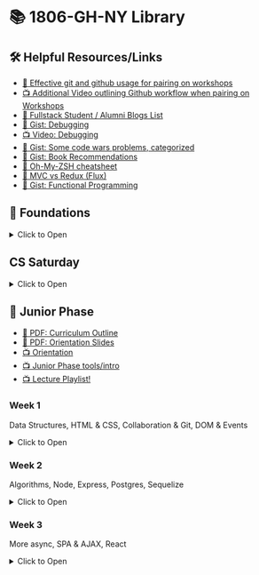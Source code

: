 # 📚 1806-GH-NY Library

## 🛠️ Helpful Resources/Links

* [📖 Effective git and github usage for pairing on workshops](https://gist.github.com/omriBernstein/4fd2c21be8416d5e5a69aabc6fa94b82)
* [📺 Additional Video outlining Github workflow when pairing on Workshops](http://www.youtube.com/watch?v=VJHyW8OmSaI)
* [📖 Fullstack Student / Alumni Blogs List](https://github.com/FullstackAcademy/student-blogs)
* [📖 Gist: Debugging](https://gist.github.com/glebec/8a0d06e54a4b3f95a33392f948e97b6a)
* [📺 Video: Debugging](https://youtu.be/-NoR8H_mrC0)
* [📖 Gist: Some code wars problems, categorized](https://gist.github.com/joedotjs/7614f84264bf20e49d39)
* [📖 Gist: Book Recommendations](https://gist.github.com/glebec/c8139b51feb86005504810b8f58a696c)
* [📖 Oh-My-ZSH cheatsheet](https://github.com/robbyrussell/oh-my-zsh/wiki/Cheatsheet)
* [📖 MVC vs Redux (Flux)](https://blog.gisspan.com/2017/02/Redux-Vs-MVC,-Why-and-How.html)
* [📖 Gist: Functional Programming](https://gist.github.com/glebec/a5c9309c7615d4bbdb838a4973e0f9d7)

## 🥚 Foundations

<details><summary>Click to Open</summary>

### Fullstack Test First Solution Videos

* [📺 01 Properties](https://www.youtube.com/watch?v=YDoRg2topuA)
* [📺 02 Calculator](https://www.youtube.com/watch?v=komtSeCkzCA)
* [📺 03 RPN Calculator Playlist](https://www.youtube.com/playlist?list=PLx0iOsdUOUmnfk2sgE6qjfmAk6vbQVcNG)
* [📺 04 Loops Playlist](https://www.youtube.com/watch?v=66bl0bvyH2M&list=PLx0iOsdUOUmmHlW6T7IPy8uyiSgZp9R-E)
* [📺 05 Functions](https://www.youtube.com/watch?v=oAHIBcmFUsg)
* [📺 06 Functional](https://www.youtube.com/watch?v=fbf7aLX9dx4)
* [📺 07 Mammals](https://www.youtube.com/playlist?list=PLx0iOsdUOUmkJGuH7-4KJ6dToxFJzgVFh)
* [📺 08 Recursion](https://www.youtube.com/playlist?list=PLx0iOsdUOUmmrCVtFYTSvFgytB34qWT8a)

</details>

## CS Saturday

<details><summary>Click to Open</summary>

### Compilers

- [📺 Lecture](https://youtu.be/FE5MhiYjsA4)
- [📺 Review](https://youtu.be/WU5yKOa3Sjw)

### FQL

- [📺 Lecture: FQL Intro](https://youtu.be/4A1fxp43OHc)
- [📺 Live Review: FQL Parts I and II](https://youtu.be/S8MMP0q9ZI8)
- [📺 Lecture: Indexing](https://youtu.be/zA4wxpdfrHM)
- [📺 Live Review: FQL Part III](https://youtu.be/5LWxYajTg7M)

</details/>

## 🐛 Junior Phase

* [📖 PDF: Curriculum Outline](01-junior/Fullstack%20Academy%20Junior%20Phase%20Outline.pdf)
* [📖 PDF: Orientation Slides](01-junior/Orientation%20-%20Grace%20Hopper.pdf)
* [📺 Orientation](https://youtu.be/rKcrLXQH4Lk)
* [📺 Junior Phase tools/intro](https://youtu.be/jMeszg4C_YY)
* [📺 Lecture Playlist!](https://www.youtube.com/playlist?list=PLx0iOsdUOUmmjiVfw1_3SXAMvECArx9V2)


### Week 1

Data Structures, HTML & CSS, Collaboration & Git, DOM & Events

<details><summary>Click to Open</summary>

#### Day 1

##### Data Structures & Abstract Data Types

* Pre-Work: [📺 Computer Science Fundamentals](https://www.youtube.com/watch?v=5pmSAEeMsfo)

Topic | Lecture | Slides | Solution | Review
------|---------|--------|----------|-------
Stacks, Queues, DSs, ADTs | [📺][ds-1a] | [🖼️][ds-1b] | — | —
Linked Lists | [📺][ds-2a] | [🖼️][ds-2b] | [👾][ds-2c] | [📺][ds-2d]
Binary Search Trees | [📺][ds-3a] | [🖼️][ds-3b] | [👾][ds-3c] | [📺][ds-3d]
Hash Tables | [📺][ds-4a] | — | — | —

* Homework
  * Review the solution videos / code
  * [📺 Hash Table lecture][ds-4a]
* Extra challenges
  * Implement stacks & queues using an array + variables, but NO array methods or `length`.
  * Implement stacks & queues using your linked list.

[ds-1a]: https://youtu.be/vg4XfwUctWE
[ds-1b]: 01-junior/01-data-structures/stacks-queues.pdf
[ds-2a]: https://youtu.be/k25uk-O6tMg
[ds-2b]: 01-junior/01-data-structures/linked-list.pdf
[ds-2c]: 01-junior/01-data-structures/PairExercise.LinkedList.Solution
[ds-2d]: https://www.youtube.com/playlist?list=PLx0iOsdUOUmmR3kE0iA2eIYNS_beMg8ti
[ds-3a]: https://youtu.be/tBhRMZFqZrc
[ds-3b]: 01-junior/01-data-structures/binary-search-tree.pdf
[ds-3c]: 01-junior/01-data-structures/PairExercise.BinarySearchTree.Solution
[ds-3d]: https://www.youtube.com/playlist?list=PLx0iOsdUOUmkvOhyAm1NUJ023D8PyaD-B
[ds-4a]: https://youtu.be/_ly0_BpLJdk

#### Day 2

##### HTML & CSS

* Pre-Work: see pre-reading in LearnDot workshops for Tuesday!

Topic | Lecture | Slides | Solution | Review
------|---------|--------|----------|-------
HTML & CSS | [📺][htmlcss-lec] | [🖼️][htmlcss-slides] | - | -
Intro To Boxing | [📺][boxing-lec] | [🖼️][boxing-slides] | - | -
Flexbox | [📺][flexbox-lec] | [🖼️][flexbox-slides] | - | -

* Homework
  * [📺 Landing Site Solution][landing-solution]
  * [📚 CSS Tricks - Flexbox][css-tricks-flexbox]
* Utility
  * [💻 Codepen][codepen]
* Bonus Fun
  * [🎨 A Single Div][single-div]
  * [🐸 Flexbox Froggy][flexbox-frog]
  * [☣ Flexbox Zombies][flexbox-zombies]
  * [🌸 CSS Zen Garden][css-zen-garden]

[htmlcss-lec]: https://www.youtube.com/watch?v=dIYUWpMWEUU
[htmlcss-slides]: 01-junior/02-css/html_and_css.pdf
[boxing-lec]: https://www.youtube.com/watch?v=Xt2KCME1gIw
[boxing-slides]: 01-junior/02-css/intro_to_boxing.pdf
[flexbox-lec]: https://www.youtube.com/watch?v=SPW0HeI8u6E
[flexbox-slides]: 01-junior/02-css/flexbox.pdf
[landing-solution]: https://www.youtube.com/watch?v=yTH1Wdl_ep8
[flexbox-frog]: https://flexboxfroggy.com/
[flexbox-zombies]: https://flexboxzombies.com/p/flexbox-zombies
[single-div]: https://a.singlediv.com/
[codepen]: https://codepen.io/
[css-tricks-flexbox]: https://css-tricks.com/snippets/css/a-guide-to-flexbox/
[css-zen-garden]: http://csszengarden.com/

##### Collaboration and Git

* Pre-Work: see pre-reading in LearnDot workshops for Wednesday!

Topic | Lecture | Slides | Solution | Review
------|---------|--------|----------|-------
Pairing | [📺][pairing-video-1] | [🖼️][pairing-slides-1] | - | -
Git - Getting Confident | [📺][pairing-video-2] | [🖼️][pairing-slides-2] | - | -
Practical Debugging - Prevention | [📺][pairing-video-3] | [🖼️][pairing-slides-3] | - | -
Practical Debugging - DDT | [📺][pairing-video-4] | [🖼️][pairing-slides-4] | - | -

* Homework
  * [📚 debugging homework][pairing-debugging-homework]
  * [📚 configuring Git][https://gist.github.com/cassiozen/340b664c6b0c4b01d17dd15f835344e4]
  * [📚 Implicit Association Test][https://implicit.harvard.edu/implicit/takeatest.html]

* Resources
  * [💻 git workflow exercise][pairing-git-workflow-exercise]


[pairing-debugging-homework]: 01-junior/03-collaboration/javascript-debugging-homework.md
[pairing-slides-1]: 01-junior/03-collaboration/pair-programming.pdf
[pairing-video-1]: https://youtu.be/FG1v9ifF-lg
[pairing-slides-2]: 01-junior/03-collaboration/git.pdf
[pairing-video-2]: https://youtu.be/tD48EqqK3pE
[pairing-slides-3]: 01-junior/03-collaboration/debugging-prevention.pdf
[pairing-video-3]: https://youtu.be/b9_gGXlpjEU
[pairing-slides-4]: 01-junior/03-collaboration/debugging-detection-diagnosis.pdf
[pairing-video-4]: https://youtu.be/T09XFKbZ1sk
[pairing-git-workflow-exercise]: http://git.fullstackacademy.com/

##### DOM and Events

Topic | Lecture | Slides | Solution | Review
------|---------|--------|----------|-------
Intro to the DOM | [📺][DOM-video-1] | [🖼️][DOM-slides-1] | [👾][DOM-solution-1] | [📺][selector-video-review]
Event Listeners | [📺][DOM-video-2] | [🖼️][DOM-slides-2] | [👾][DOM-solution-2] | [📺][DOM-video-review]

* Homework
  * [📺 selector review video][selector-video-review]
  * [📺 pixelate review video][DOM-video-review]

[DOM-slides-1]: 01-junior/04-DOM/intro-to-the-dom.pdf
[DOM-video-1]: https://youtu.be/9ovv14NkAtw
[DOM-solution-1]: 01-junior/04-DOM/PairExercise.Selector.Solution
[DOM-slides-2]: 01-junior/04-DOM/event-listeners-and-handlers.pdf
[DOM-video-2]: https://youtu.be/1NDZ0rHu0Rg
[DOM-solution-2]: 01-junior/04-DOM/PairExercise.Pixelate.Solution
[DOM-video-review]: https://www.youtube.com/playlist?list=PLx0iOsdUOUmlGmcCCcsf9os6lVu0l5kg-
[selector-video-review]: https://youtu.be/vUcbywLzQS4

##### Conway's Game of Life

Topic | Lecture | Slides | Solution | Review
------|---------|--------|----------|-------
Game of Life | [📺][GOL-video-1] | [🖼️][GOL-slides-1] | [👾][GOL-solution] | [📺][GOL-review]

* Homework
  * [📺 Game of Life review playlist][GOL-review]

* Resources
  * [💻 Advanced Topics in Conway's Game of Life][GOL-video-2]

[GOL-solution]: https://github.com/FullstackAcademy/Solution.GameOfLife
[GOL-review]: https://www.youtube.com/playlist?list=PLtjHqI8ZTRgIyZ4ngz8r6Qi6l024Ka2bC
[GOL-slides-1]: 01-junior/05-game-o-life/game-of-life.pdf
[GOL-video-1]: https://youtu.be/eqQjb2ymwxc
[GOL-video-2]: https://youtu.be/XVM-1kgbGL8

</details>

### Week 2

Algorithms, Node, Express, Postgres, Sequelize

<details><summary>Click to Open</summary>

##### To do App Review Series
* Part 1 - Express and templates! - [📺](https://youtu.be/F8_bGntFue0) | [👾](01-junior/07-node-and-express/morningReview)

#### Day 6

##### Algorithms & Analysis

* Pre-Work: see pre-reading in LearnDot workshops for Tuesday!

Topic | Lecture | Slides | Solution | Review
------|---------|--------|----------|-------
Algorithms & Analysis | [📺][algoAnalysis-lec] | [🖼️][algoAnalysis-slides] | - | -
Sorting: Bubble Sort | [📺][bubble-lec] | [🖼️][bubble-slides] | [👾][bubble-solution] | [📺][bubbleMerge-review]
Sorting: Merge Sort | [📺][merge-lec] | [🖼️][merge-slides] | [👾][merge-solution] | -
Algorithms: Final Thoughts | [📺][algoFT-lec] | [🖼️][algoFT-slides] | - | -
Client-Server Architecture & HTTP | [📺][clientServer-lec] | [🖼️][clientServer-slides] | - | -

* Homework
  * Review solutions for bubble sort and merge sort
  * Watch review video on bubble sort and merge sort
* Resources
  * [📚 Big O Cheat Sheet][cheatSheet]
  * [📚 Bubble Sort][bubble-resource]
  * [📚 MergeSort][merge-resource]
  * [📚 Visualgo][visualgo-resource]
  * [📚 Time Complexity][complexity-resource]
  * [📚 Logarithms][log-resource]

[algoAnalysis-lec]: https://youtu.be/olJJ914dcu8
[algoAnalysis-slides]: 01-junior/06-algorithms/algo_analysis.pdf
[bubble-lec]: https://youtu.be/_HCFsrYMg1M
[bubble-slides]: 01-junior/06-algorithms/bubble_sort.pdf
[merge-lec]: https://youtu.be/ZIZ_bhhyLms
[merge-slides]: 01-junior/06-algorithms/merge_sort.pdf
[algoFT-lec]: https://youtu.be/iZhoyQrejxU
[algoFT-slides]: 01-junior/06-algorithms/algo_ft.pdf
[clientServer-lec]: https://youtu.be/gRE9vz6hCo0
[clientServer-slides]: 01-junior/06-algorithms/client_server.pdf
[bubble-solution]: https://github.com/FullstackAcademy/1806-GH-NY/blob/master/01-junior/06-algorithms/sorting-solution/bubblesort.js
[merge-solution]: https://github.com/FullstackAcademy/1806-GH-NY/blob/master/01-junior/06-algorithms/sorting-solution/mergesort.js
[bubbleMerge-review]: https://www.youtube.com/watch?v=Dz0NkaBp-FM
[cheatSheet]: http://bigocheatsheet.com/
[bubble-resource]: https://www.youtube.com/watch?v=aXXWXz5rF64
[merge-resource]: https://www.youtube.com/watch?v=es2T6KY45cA
[visualgo-resource]: https://visualgo.net/en
[complexity-resource]: https://www.interviewcake.com/article/python/big-o-notation-time-and-space-complexity
[log-resource]: https://www.interviewcake.com/article/python/logarithms

#### Day 7

##### Node and Express

Topic | Lecture | Slides | Solution | Review
------|---------|--------|----------|-------
Node part 1 | [📺][NODE-EXPRESS-lec-1a] | [🖼️][NODE-EXPRESS-slides-1a] | - | -
Node part 2 | [📺][NODE-EXPRESS-lec-1b] | [🖼️][NODE-EXPRESS-slides-1b] | [👾][NODE-EXPRESS-solution-code-1] | -
Express part 1 | [📺][NODE-EXPRESS-lec-2a] | [️🖼️️][NODE-EXPRESS-slides-2a] | — | —
Express part 2 | [📺][NODE-EXPRESS-lec-2b] | [️🖼️️][NODE-EXPRESS-slides-2b] | [👾][NODE-EXPRESS-solution-code-2] | [📺][NODE-EXPRESS-solution-vid]

- Homework
  - [📺 What the heck is the event loop anyway?][NODE-EXPRESS-hw]
  - [📺 node and express pair exercise reviews][NODE-EXPRESS-solution-vid]

[NODE-EXPRESS-slides-1a]: 01-junior/07-node-and-express/node/node-intro.pdf
[NODE-EXPRESS-slides-1b]: 01-junior/07-node-and-express/node/asynchronicity-intro.pdf
[NODE-EXPRESS-slides-2a]: 01-junior/07-node-and-express/express/express-101.pdf
[NODE-EXPRESS-slides-2b]: 01-junior/07-node-and-express/express/express-201.pdf
[NODE-EXPRESS-lec-1b]: https://youtu.be/Wq2oHarj1To
[NODE-EXPRESS-lec-1a]: https://youtu.be/Mr6mvooJcR0
[NODE-EXPRESS-lec-2a]: https://youtu.be/vxA7LQBq6tY
[NODE-EXPRESS-lec-2b]: https://youtu.be/hYffB4xRRRE
[NODE-EXPRESS-solution-vid]: https://www.youtube.com/watch?v=UZ5MO-5a2yI
[NODE-EXPRESS-solution-code-1]: 01-junior/07-node-and-express/node/Solution.NodeShell
[NODE-EXPRESS-solution-code-2]: 01-junior/07-node-and-express/express/Solution.Wizard-news-part1
[NODE-EXPRESS-hw]: https://www.youtube.com/watch?v=8aGhZQkoFbQ


#### Day 8

##### Databases & SQL

Topic | Lecture | Slides | Solution | Review
------|---------|--------|----------|-------
Intro to Databases | [📺][intro-to-databases-LEC] | [🖼️][intro-to-databases-SLIDES]  | - | -
Intro to SQL | [📺][intro-to-sql-LEC] | [🖼️][intro-to-sql-SLIDES] | - | -
Intro to Schema Design | [📺][intro-to-schema-LEC] | [🖼️][intro-to-schema-SLIDES] | — | —

- Resources
	- [Datacamp free SQL course][datacamp-link]

[intro-to-databases-SLIDES]: 01-junior/08-databases/intro-to-dbs.pdf
[intro-to-sql-SLIDES]: 01-junior/08-databases/intro-to-sql.pdf
[intro-to-schema-design-SLIDES]: 01-junior/08-databases/intro-to-schema.pdf
[intro-to-databases-LEC]: https://www.youtube.com/watch?v=p45PeqKoAXo
[intro-to-sql-LEC]: https://youtu.be/wLhnI5fmuQg
[intro-to-schema-SLIDES]: 01-junior/08-databases/intro-to-schema.pdf
[intro-to-schema-LEC]: https://youtu.be/XayCBVBoJE0
[datacamp-link]: https://www.datacamp.com/courses/intro-to-sql-for-data-science

#### Day 9

##### Async/Await, Postgres in Node, and RESTful routing in Express

Topic | Lecture | Slides | Solution | Review
------|---------|--------|----------|-------
async/await | [📺][async-await] | [🖼️][async-await-slides] | - | -
postgres | [📺][postgres-node] | [🖼️][postgres-node-slides] | [👾][solution] | -
RESTful routing | [📺][restful-express] | [🖼️][restful-express-slides] | [👾][solution] | -

- Homework
  - [📺 Wizard News Part 2 & 3 Review][wizard-news-2-3-review]

[async-await]: https://youtu.be/F8_bGntFue0
[async-await-slides]: 01-junior/09-async-and-REST/async-await.pdf
[postgres-node]: https://youtu.be/ScTNWnjWjkA
[postgres-node-slides]: 01-junior/09-async-and-REST/node-postgres.pdf
[restful-express]: https://youtu.be/OzIbRLeX2ZU
[restful-express-slides]: 01-junior/09-async-and-REST/express-routes-rest.pdf
[wizard-news-2-3-review]: https://www.youtube.com/playlist?list=PLtjHqI8ZTRgJpqVuKpzG7bOOOUvE9UJMy
[solution]: 01-junior/09-async-and-REST/Solution.Wizard-news

#### Day 10

##### Wikistack

Topic | Lecture | Slides | Solution | Review
------|---------|--------|----------|-------
Sequelize ORM | [📺][wikistack-lec] | [🖼️][wikistack-slides] | - | -

[wikistack-slides]: 01-junior/10-wikistack/intro-to-ORMs.pdf
[wikistack-lec]: https://youtu.be/e1Pb0EAmmqU


</details>

### Week 3

More async, SPA & AJAX, React

<details><summary>Click to Open</summary>

#### Day 1

##### Event Emitters and Promises

Topic | Lecture | Slides | Solution | Review
------|---------|--------|----------|-------
Event Emitters | [📺][EEP-event-lecture] | [🖼️][EEP-event-slides] | [👾][EEP-event-code] | —
Promise Mechanics I | [📺][EEP-p-mech-I-lecture] | [🖼️][EEP-p-mech-I-slides] | [👾 `sleep.js`][EEP-p-sleep-code] | —
Promise Mechanics II | [📺][EEP-p-mech-II-lecture] | [🖼️][EEP-p-mech-II-slides] | [👾 COINTEL][EEP-p-cointel-code] | —
Promise Structure | [📺][EEP-p-structure-lecture] | [🖼️][EEP-p-structure-slides] | [👾 Plantr][EEP-p-plantr-code] | —
[Pledge.js (Extra)][EEP-pledge-workshop] | — | — | [👾][EEP-pledge-solution] | [📺][EEP-pledge-videos]

- Homework
  - [📺 📺 📺 Promise Concepts Video Series](https://www.youtube.com/playlist?list=PLx0iOsdUOUmmZBjhoMfHYJBvDs6qC0yx4)
- Recommended Resources
  - [📖 We Have a Problem with Promises](http://pouchdb.com/2015/05/18/we-have-a-problem-with-promises.html)
  - [📚 Promise List o' Links (Specs, Articles, etc.)](https://learn.fullstackacademy.com/workshop/54aed6c88ef6f60b0064259d/content/54aed94417b7120b00acfff0/text)

[EEP-event-lecture]: https://youtu.be/ZMkhSkXOenA
[EEP-event-slides]: 01-junior/11-promises/event-emitters.pdf
[EEP-event-code]: 01-junior/11-promises/Solution.EventEmitter
[EEP-p-mech-I-lecture]: https://youtu.be/w37oSc68frQ
[EEP-p-mech-I-slides]: 01-junior/11-promises/promise-mechanics.pdf
[EEP-p-sleep-code]: 01-junior/11-promises/Solution.sleep.js
[EEP-p-mech-II-lecture]: https://youtu.be/mHwt50fRmtk
[EEP-p-mech-II-slides]: 01-junior/11-promises/promise-mechanics-2.pdf
[EEP-p-cointel-code]: 01-junior/11-promises/Solution.CounterIntelligence
[EEP-p-structure-lecture]: https://youtu.be/8i45M4t1rh0
[EEP-p-structure-slides]: 01-junior/11-promises/promise-structure.pdf
[EEP-p-plantr-code]: 01-junior/11-promises/SampleSolution.Plantr
[EEP-pledge-workshop]: https://learn.fullstackacademy.com/workshop/54aed6c88ef6f60b0064259d/content/564a5f158f38860300fefd80/text
[EEP-pledge-solution]: https://github.com/FullstackAcademy/pledge-solution-with-diffs/commits/master
[EEP-pledge-videos]: https://www.youtube.com/playlist?list=PLdFZ1SKgSJKqdvhkmg7KcLJdfltqdPwf3

#### Day 2

##### Fullstack Applications

Topic | Lecture | Slides | Solution | Review
------|---------|--------|----------|-------
Express & Sequelize: Rounding Out | [📺][exp_seq_LECTURE] | [🖼️][exp_seq_SLIDES] | - | —
Client Server Architecture II: Fullstack Applications | - | [🖼️][client_server_arch_SLIDES] | - | —
Frontend Modules (Webpack) | [📺][webpack-LECTURE] | - | - | —

- Homework:
	- [📺 Trip Planner Review Video](https://www.youtube.com/watch?v=2dSP7tj3Lw0&feature=youtu.be)
	- [👾 Trip Planner Solution](https://github.com/FullstackAcademy/tripplanner-spa-start)
	- [👾 Wikistack 2 Solution](https://github.com/FullstackAcademy/Solution.Wikistack2)

[exp_seq_LECTURE]: https://youtu.be/KMMNOFSMBZw
[exp_seq_SLIDES]: 01-junior/12-fullstack_apps/exp_seq_rounding_out.pdf
[client_server_arch_SLIDES]: 01-junior/12-fullstack_apps/client_server_arch.pdf
[webpack-LECTURE]: https://www.youtube.com/watch?v=EBT8OdL1cHo&feature=youtu.be

#### Day 3

##### SPAs & AJAX

Topic | Lecture | Slides | Solution | Review
------|---------|--------|----------|-------
SPAs & AJAX | [📺][spa_ajax_LECTURE] | [🖼️][spa_ajax_SLIDES] | [👾][spa_ajax_CODE] | —
ES6 Modules | - | - | - | —

[spa_ajax_LECTURE]: https://youtu.be/7K7-W2GgA_E
[spa_ajax_SLIDES]: 01-junior/13-spas/spa_ajax.pdf
[spa_ajax_CODE]: 01-junior/13-spas/fetch_demo

</details>

